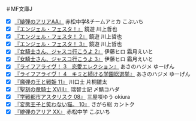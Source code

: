 ＃MF文庫J

* [x] [『緋弾のアリアAA』](http://www.amazon.co.jp/dp/4040673549/) 赤松中学&チームアミカ こぶいち
* [x] [『エンジェル・フェスタ！』](http://www.amazon.co.jp/dp/4040671848/) 鏡遊 川上哲也
* [x] [『エンジェル・フェスタ！ 2』](http://www.amazon.co.jp/dp/4040674006/) 鏡遊 川上哲也
* [x] [『エンジェル・フェスタ！ 3』](http://www.amazon.co.jp/dp/4040674715/) 鏡遊 川上哲也
* [x] [『女騎士さん、ジャスコ行こうよ 2』](http://www.amazon.co.jp/dp/4040673476/) 伊藤ヒロ 霜月えいと
* [x] [『女騎士さん、ジャスコ行こうよ 3』](http://www.amazon.co.jp/dp/4040676483/) 伊藤ヒロ 霜月えいと
* [x] [『ライフアライヴ！ 3　恋愛エレクション』](http://www.amazon.co.jp/dp/4040674030/) あさのハジメ ゆーげん
* [x] [『ライフアライヴ！ 4　キミと続ける学園総選挙』](http://www.amazon.co.jp/dp/4040676475/) あさのハジメ ゆーげん
* [x] [『魔弾の王と戦姫 11』](http://www.amazon.co.jp/dp/4040674773/) 川口士 片桐雛太
* [x] [『聖刻の竜騎士 XVIII』](http://www.amazon.co.jp/dp/4040674698/) 瑞智士記 〆鯖コハダ
* [x] [『学戦都市アスタリスク 08』](http://www.amazon.co.jp/dp/4040676098/) 三屋咲ゆう okiura
* [x] [『変態王子と笑わない猫。 10』](http://www.amazon.co.jp/dp/4040676555/) さがら総 カントク
* [x] [『緋弾のアリア XX』](http://www.amazon.co.jp/dp/4040676128/) 赤松中学 こぶいち
